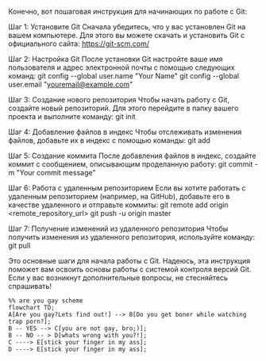 Конечно, вот пошаговая инструкция для начинающих по работе с Git:

Шаг 1: Установите Git
Сначала убедитесь, что у вас установлен Git на вашем компьютере. Для этого вы можете скачать и установить Git с официального сайта: https://git-scm.com/

Шаг 2: Настройка Git
После установки Git настройте ваше имя пользователя и адрес электронной почты с помощью следующих команд:
git config --global user.name "Your Name"
git config --global user.email "youremail@example.com"


Шаг 3: Создание нового репозитория
Чтобы начать работу с Git, создайте новый репозиторий. Для этого перейдите в папку вашего проекта и выполните команду:
git init


Шаг 4: Добавление файлов в индекс
Чтобы отслеживать изменения файлов, добавьте их в индекс с помощью команды:
git add <file>


Шаг 5: Создание коммита
После добавления файлов в индекс, создайте коммит с сообщением, описывающим проделанную работу:
git commit -m "Your commit message"


Шаг 6: Работа с удаленным репозиторием
Если вы хотите работать с удаленным репозиторием (например, на GitHub), добавьте его в качестве удаленного и отправьте коммиты:
git remote add origin <remote_repository_url>
git push -u origin master


Шаг 7: Получение изменений из удаленного репозитория
Чтобы получить изменения из удаленного репозитория, используйте команду:
git pull


Это основные шаги для начала работы с Git. Надеюсь, эта инструкция поможет вам освоить основы работы с системой контроля версий Git. Если у вас возникнут дополнительные вопросы, не стесняйтесь спрашивать!

```mermaid
%% are you gay scheme
flowchart TD;
A[Are you gay?Lets find out!] --> B[Do you get boner while watching trap porn?];
B -- YES --> C[you are not gay, bro;)];
B -- NO -- > D[whats wrong with you?!];
C ----> E[stick your finger in my ass];   	
D ----> E[stick your finger in my ass];
```
